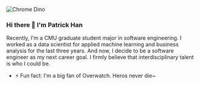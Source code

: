 ![Chrome Dino](https://mir-s3-cdn-cf.behance.net/project_modules/max_1200/4ff07986208593.5d9a654e92f36.gif)

### Hi there 👋  I'm Patrick Han

<!--[![HitCount](http://hits.dwyl.com/PatrickPro2/{project}.svg)](http://hits.dwyl.com/PatrickPro2/{project})-->

<!--
**PatrickPro2/PatrickPro2** is a ✨ _special_ ✨ repository because its `README.md` (this file) appears on your GitHub profile.
-->


Recently, I'm a CMU graduate student major in software engineering. I worked as a data scientist for applied machine learning and business analysis for the last three years. And now, I decide to be a software engineer as my next career goal. I firmly believe that interdisciplinary talent is who I could be.



- ⚡ Fun fact: I'm a big fan of Overwatch. Heros never die~
<!-- - 🔭 
- 🌱
-->
